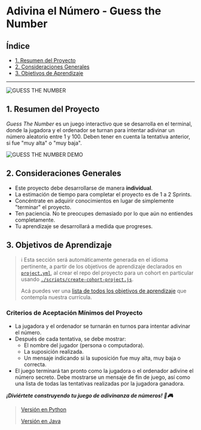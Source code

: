 # Adivina el Número - Guess the Number

## Índice

- [1. Resumen del Proyecto](#1-resumen-del-proyecto)
- [2. Consideraciones Generales](#2-consideraciones-generales)
- [3. Objetivos de Aprendizaje](#3-objetivos-de-aprendizaje)

---

![GUESS THE
NUMBER](https://firebasestorage.googleapis.com/v0/b/laboratoria-945ea.appspot.com/o/guess-the-number.png?alt=media)

## 1. Resumen del Proyecto

_Guess The Number_ es un juego interactivo que se desarrolla en el terminal,
donde la jugadora y el ordenador se turnan para intentar adivinar un número
aleatorio entre 1 y 100. Deben tener en cuenta la tentativa anterior, si fue
"muy alta" o "muy baja".

![GUESS THE NUMBER
DEMO](https://firebasestorage.googleapis.com/v0/b/laboratoria-945ea.appspot.com/o/guess-the-number-demo.gif?alt=media)

## 2. Consideraciones Generales

- Este proyecto debe desarrollarse de manera **individual**.
- La estimación de tiempo para completar el proyecto es de 1 a 2 Sprints.
- Concéntrate en adquirir conocimientos en lugar de simplemente "terminar" el
  proyecto.
- Ten paciencia. No te preocupes demasiado por lo que aún no entiendes
  completamente.
- Tu aprendizaje se desarrollará a medida que progreses.

## 3. Objetivos de Aprendizaje

> ℹ️ Esta sección será automáticamente generada en el idioma pertinente, a
> partir de los objetivos de aprendizaje declarados en
> [`project.yml`](./project.yml), al crear el repo del proyecto para un cohort
> en particular usando
> [`./scripts/create-cohort-project.js`](../../scripts#create-cohort-project-coaches).
>
> Acá puedes ver una [lista de todos los objetivos de
> aprendizaje](../../learning-objectives/data.yml) que contempla nuestra
> currícula.

### **Criterios de Aceptación Mínimos del Proyecto**

- La jugadora y el ordenador se turnarán en turnos para intentar adivinar el
  número.
- Después de cada tentativa, se debe mostrar:
  * El nombre del jugador (persona o computadora).
  * La suposición realizada.
  * Un mensaje indicando si la suposición fue muy alta, muy baja o correcta.
- El juego terminará tan pronto como la jugadora o el ordenador adivine el
  número secreto. Debe mostrarse un mensaje de fin de juego, así como una lista
  de todas las tentativas realizadas por la jugadora ganadora.

**_¡Diviértete construyendo tu juego de adivinanza de números! 🎲🎮_**

> [Versión en Python](./docs/README-python.md)
>
> [Versión en Java](./docs/README-java.md)
